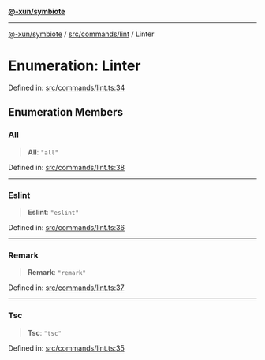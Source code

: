 [**@-xun/symbiote**](../../../../README.md)

***

[@-xun/symbiote](../../../../README.md) / [src/commands/lint](../README.md) / Linter

# Enumeration: Linter

Defined in: [src/commands/lint.ts:34](https://github.com/Xunnamius/symbiote/blob/090a7857a95973f8ad6febe2e79edda5e1f32856/src/commands/lint.ts#L34)

## Enumeration Members

### All

> **All**: `"all"`

Defined in: [src/commands/lint.ts:38](https://github.com/Xunnamius/symbiote/blob/090a7857a95973f8ad6febe2e79edda5e1f32856/src/commands/lint.ts#L38)

***

### Eslint

> **Eslint**: `"eslint"`

Defined in: [src/commands/lint.ts:36](https://github.com/Xunnamius/symbiote/blob/090a7857a95973f8ad6febe2e79edda5e1f32856/src/commands/lint.ts#L36)

***

### Remark

> **Remark**: `"remark"`

Defined in: [src/commands/lint.ts:37](https://github.com/Xunnamius/symbiote/blob/090a7857a95973f8ad6febe2e79edda5e1f32856/src/commands/lint.ts#L37)

***

### Tsc

> **Tsc**: `"tsc"`

Defined in: [src/commands/lint.ts:35](https://github.com/Xunnamius/symbiote/blob/090a7857a95973f8ad6febe2e79edda5e1f32856/src/commands/lint.ts#L35)
